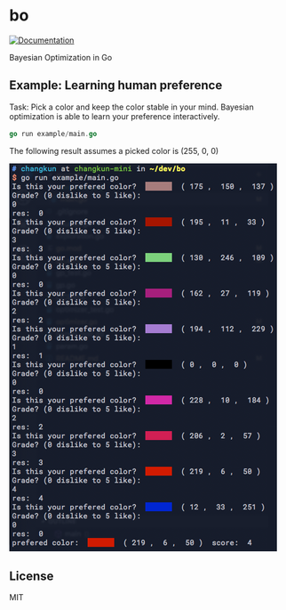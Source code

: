 # bo

[![Documentation](https://godoc.org/changkun.de/x/bo?status.svg)](http://godoc.org/changkun.de/x/bo)


Bayesian Optimization in Go

## Example: Learning human preference

Task: Pick a color and keep the color stable in your mind. 
Bayesian optimization is able to learn your preference interactively.

```go
go run example/main.go
```

The following result assumes a picked color is (255, 0, 0)

![](./example/example.png)

## License

MIT
